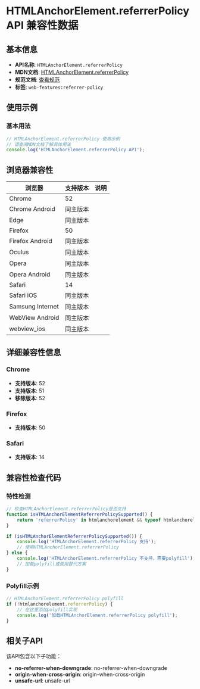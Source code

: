 # HTMLAnchorElement.referrerPolicy API 兼容性数据

## 基本信息

- **API名称**: `HTMLAnchorElement.referrerPolicy`
- **MDN文档**: [HTMLAnchorElement.referrerPolicy](https://developer.mozilla.org/docs/Web/API/HTMLAnchorElement/referrerPolicy)
- **规范文档**: [查看规范](https://html.spec.whatwg.org/multipage/text-level-semantics.html#dom-a-referrerpolicy)
- **标签**: `web-features:referrer-policy`

## 使用示例

### 基本用法

```javascript
// HTMLAnchorElement.referrerPolicy 使用示例
// 请查阅MDN文档了解具体用法
console.log('HTMLAnchorElement.referrerPolicy API');
```

## 浏览器兼容性

| 浏览器 | 支持版本 | 说明 |
|--------|----------|------|
| Chrome | 52 |  |
| Chrome Android | 同主版本 |  |
| Edge | 同主版本 |  |
| Firefox | 50 |  |
| Firefox Android | 同主版本 |  |
| Oculus | 同主版本 |  |
| Opera | 同主版本 |  |
| Opera Android | 同主版本 |  |
| Safari | 14 |  |
| Safari iOS | 同主版本 |  |
| Samsung Internet | 同主版本 |  |
| WebView Android | 同主版本 |  |
| webview_ios | 同主版本 |  |

## 详细兼容性信息

### Chrome

- **支持版本**: 52
- **支持版本**: 51
- **移除版本**: 52

### Firefox

- **支持版本**: 50

### Safari

- **支持版本**: 14

## 兼容性检查代码

### 特性检测

```javascript
// 检查HTMLAnchorElement.referrerPolicy是否支持
function isHTMLAnchorElementReferrerPolicySupported() {
    return 'referrerPolicy' in htmlanchorelement && typeof htmlanchorelement.referrerPolicy === 'function';
}

if (isHTMLAnchorElementReferrerPolicySupported()) {
    console.log('HTMLAnchorElement.referrerPolicy 支持');
    // 使用HTMLAnchorElement.referrerPolicy
} else {
    console.log('HTMLAnchorElement.referrerPolicy 不支持，需要polyfill');
    // 加载polyfill或使用替代方案
}
```

### Polyfill示例

```javascript
// HTMLAnchorElement.referrerPolicy polyfill
if (!htmlanchorelement.referrerPolicy) {
    // 在这里添加polyfill实现
    console.log('加载HTMLAnchorElement.referrerPolicy polyfill');
}
```

## 相关子API

该API包含以下子功能：

- **no-referrer-when-downgrade**: no-referrer-when-downgrade
- **origin-when-cross-origin**: origin-when-cross-origin
- **unsafe-url**: unsafe-url

